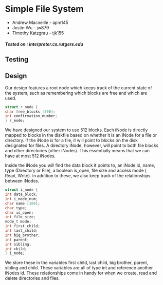 # Simple File System


* Andrew Macneille - apm145
* Justin Wu - jw879
* Timothy Katzgrau - tjk155

##### Tested on : interpreter.cs.rutgers.edu




## Testing


## Design

Our design features a root node which keeps track of the current state of the system, such as remembering which blocks are free and which are used.


```c
struct r_node {
char free_blocks [500];
int confirmation_number;
} r_node;
```

We have designed our system to use 512 blocks.  Each iNode is directly mapped to blocks in the diskfile based on whether it is an iNode for a file or directory.  If the iNode is for a file, it will point to blocks on the disk designated for files. A directory iNode, however, will point to both file blocks and other directories (other iNodes).  This essentially means that we can have at most 512 iNodes.

Inside the iNode you will find the data block it points to, an iNode id, name, type (Directory or File), a boolean is_open, file size and access mode ( Read, Write). In addition to these, we also keep track of the relationships between iNodes.

```c
struct i_node {
int data_block;
int i_node_num;
char name [100];
char type;
char is_open;
int file_size;
mode_t mode;
int first_child;
int last_child;
int big_brother;
int parent;
int sibling;
int child;
} i_node;
```

We store these in the variables  first child, last child, big brother, parent, sibling and child. These variables are all of type int and reference another iNodes id.  These relationships come in handy for when we  create, read and delete directories and files.
